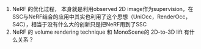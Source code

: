 1. NeRF 的优化过程，
  本身就是利用observed 2D image作为supervision，在SSC与NeRF结合的应用中其实也利用了这个思想（UniOcc，RenderOcc，S4C），相当于没有什么大的创新只是把NeRF用到了SSC
2. NeRF 的 volume rendering technique 和 MonoScene的 2D-to-3D lift 有什么关系？
